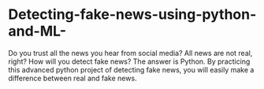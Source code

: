 # Detecting-fake-news-using-python-and-ML-
Do you trust all the news you hear from social media?  All news are not real, right?  How will you detect fake news?  The answer is Python. By practicing this advanced python project of detecting fake news, you will easily make a difference between real and fake news.

